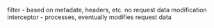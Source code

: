 filter - based on metadate, headers, etc. no request data modification
interceptor - processes, eventually modifies request data
